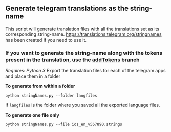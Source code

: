 ## Generate telegram translations as the string-name
This script will generate translation files with all the translations set as its corresponding string-name. https://translations.telegram.org/stringnames has been created if you need to use it.

### If you want to generate the string-name along with the tokens present in the translation, use the [addTokens](https://github.com/rondevous/stringnames/tree/addTokens) branch

*Requires: Python 3*
Export the translation files for each of the telegram apps and place them in a folder

**To generate from within a folder**
```
python stringNames.py --folder langfiles
```
If `langfiles` is the folder where you saved all the exported language files.

**To generate one file only**
```
python stringNames.py --file ios_en_v567890.strings
```
